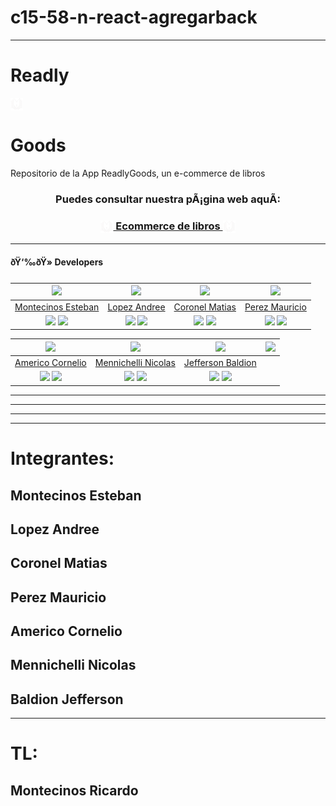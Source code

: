 # c15-58-n-react-agregarback
<hr/>
<h1>Readly</h1>
          <img
            align="center" width="20px"  height="20px" 
            src='./Front/readly-goods/src/assets/logo/logo.png'
            alt="logo"
          />
          <h1 >Goods</h1>


<p>Repositorio de la App ReadlyGoods, un e-commerce de libros</p>


<h3 align="center"  ><b>Puedes consultar nuestra pÃ¡gina web aquÃ­:</b></h3>
<h3 align="center"><a href="https://c15-58-readlygoods.vercel.app/" target="_blank" rel="noopener noreferrer"> <img align="center" width="20px"  height="20px" src="./Front/readly-goods/src/assets/logo/logo.png"> Ecommerce de libros <img align="center" width="20px"  height="20px" src="./Front/readly-goods/src/assets/logo/logo.png"> </a></h3>

<hr>

<h4>ðŸ‘‰ðŸ» Developers</h4>

| <img src="https://res.cloudinary.com/desr2crlz/image/upload/v1698250169/WhatsApp_Image_2023-07-31_at_17.03.14_ejlets.jpg" width="50"> | <img src="https://res.cloudinary.com/desr2crlz/image/upload/v1698250488/1690736625494_etz2jv.jpg" width="50"> | <img src="https://res.cloudinary.com/desr2crlz/image/upload/v1698250955/1678972956054_aaj6sg.jpg" width="50"> | <img src="https://res.cloudinary.com/desr2crlz/image/upload/v1698250780/187428602_714116179624253_2044403315537487648_n_niuowj.jpg" width="50"> |
|:-:|:-:|:-:|:-:|
| [Montecinos Esteban](https://github.com/Esteban-Montecinos) | [Lopez Andree](https://github.com/andreSuarezl) | [Coronel Matias](https://github.com/MatiasCoronel1312) | [Perez Mauricio](https://github.com/mauperez9918) |
| <a href="https://github.com/Esteban-Montecinos"><img src="https://img.shields.io/badge/github-%23121011.svg?&style=for-the-badge&logo=github&logoColor=white"/></a> <a href="https://www.linkedin.com/in/esteban-montecinos/"><img src="https://img.shields.io/badge/linkedin%20-%230077B5.svg?&style=for-the-badge&logo=linkedin&logoColor=white"/></a> | <a href="https://github.com/andreSuarezl"><img src="https://img.shields.io/badge/github-%23121011.svg?&style=for-the-badge&logo=github&logoColor=white"/></a> <a href=""><img src="https://img.shields.io/badge/linkedin%20-%230077B5.svg?&style=for-the-badge&logo=linkedin&logoColor=white"/></a> | <a href="https://github.com/MatiasCoronel1312"><img src="https://img.shields.io/badge/github-%23121011.svg?&style=for-the-badge&logo=github&logoColor=white"/></a> <a href="https://www.linkedin.com/in/matias-coronel-77a8b822b/"><img src="https://img.shields.io/badge/linkedin%20-%230077B5.svg?&style=for-the-badge&logo=linkedin&logoColor=white"/></a> | <a href="https://github.com/mauperez9918"><img src="https://img.shields.io/badge/github-%23121011.svg?&style=for-the-badge&logo=github&logoColor=white"/></a> <a href="https://www.linkedin.com/in/mauricio-perez-885973258/"><img src="https://img.shields.io/badge/linkedin%20-%230077B5.svg?&style=for-the-badge&logo=linkedin&logoColor=white"/></a> |


| <img src="https://res.cloudinary.com/desr2crlz/image/upload/v1698250169/WhatsApp_Image_2023-07-31_at_17.03.14_ejlets.jpg" width="50"> | <img src="https://res.cloudinary.com/desr2crlz/image/upload/v1698250488/1690736625494_etz2jv.jpg" width="50"> | <img src="https://res.cloudinary.com/desr2crlz/image/upload/v1698250955/1678972956054_aaj6sg.jpg" width="50"> | <img src="https://res.cloudinary.com/desr2crlz/image/upload/v1698250780/187428602_714116179624253_2044403315537487648_n_niuowj.jpg" width="50"> |
|:-:|:-:|:-:|:-:|
| [Americo Cornelio]() | [Mennichelli Nicolas](https://github.com/michiqueli) | [Jefferson Baldion](https://github.com/JeffersonBaldion) | 
| <a href=""><img src="https://img.shields.io/badge/github-%23121011.svg?&style=for-the-badge&logo=github&logoColor=white"/></a> <a href="https://www.linkedin.com/in/americo-cornelio-baltazar-1b115212a/"><img src="https://img.shields.io/badge/linkedin%20-%230077B5.svg?&style=for-the-badge&logo=linkedin&logoColor=white"/></a> | <a href="https://github.com/michiqueli"><img src="https://img.shields.io/badge/github-%23121011.svg?&style=for-the-badge&logo=github&logoColor=white"/></a> <a href="https://www.linkedin.com/in/nicol%C3%A1s-m-22585018b/"><img src="https://img.shields.io/badge/linkedin%20-%230077B5.svg?&style=for-the-badge&logo=linkedin&logoColor=white"/></a> | <a href="https://github.com/JeffersonBaldion"><img src="https://img.shields.io/badge/github-%23121011.svg?&style=for-the-badge&logo=github&logoColor=white"/></a> <a href="https://www.linkedin.com/in/jeffersonbaldion/"><img src="https://img.shields.io/badge/linkedin%20-%230077B5.svg?&style=for-the-badge&logo=linkedin&logoColor=white"/></a> |


<hr/>


<hr/>


---

---

# Integrantes:

## Montecinos Esteban

## Lopez Andree

## Coronel Matias

## Perez Mauricio

## Americo Cornelio

## Mennichelli Nicolas

## Baldion Jefferson

---

# TL:

## Montecinos Ricardo

